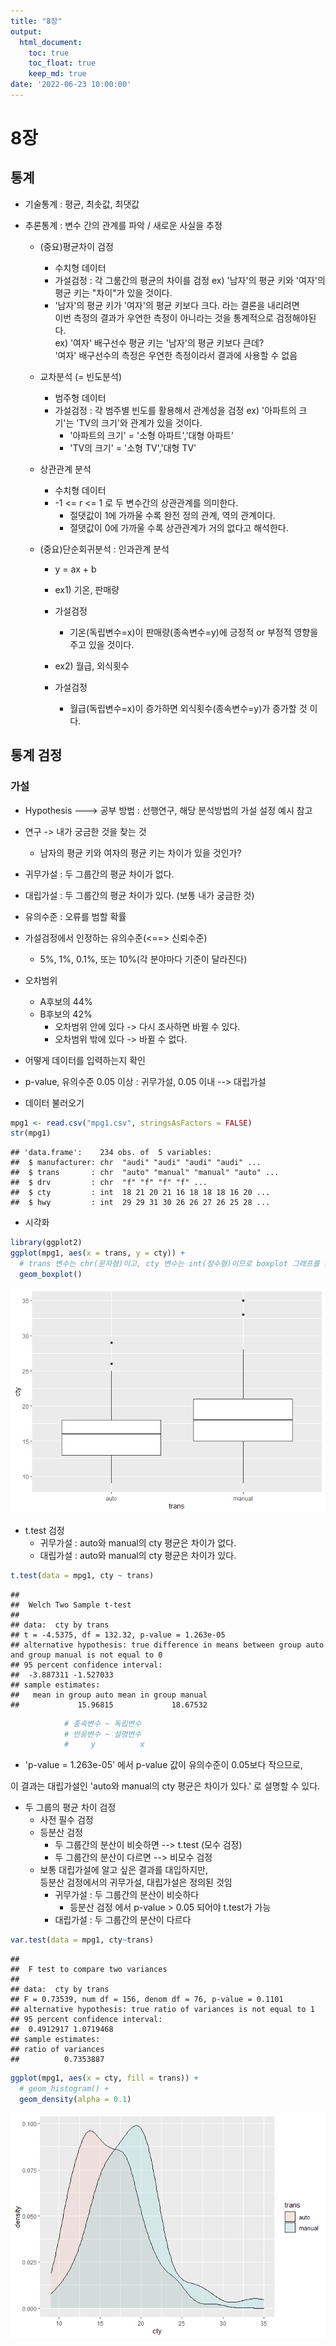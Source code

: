 ```yaml
---
title: "8장"
output:
  html_document:
    toc: true
    toc_float: true
    keep_md: true
date: '2022-06-23 10:00:00'
---
```




  
  
# 8장  
  
  
## 통계
- 기술통계 : 평균, 최솟값, 최댓값
- 추론통계 : 변수 간의 관계를 파악 / 새로운 사실을 추정  

  + (중요)평균차이 검정
    - 수치형 데이터
    - 가설검정 : 각 그룸간의 평균의 차이를 검정
    ex) '남자'의 평균 키와 '여자'의 평균 키는 "차이"가 있을 것이다.
    - '남자'의 평균 키가 '여자'의 평균 키보다 크다. 라는 결론을 내리려면  
    이번 측정의 결과가 우연한 측정이 아니라는 것을 통계적으로 검정해야된다.  
    ex) '여자' 배구선수 평균 키는 '남자'의 평균 키보다 큰데?  
    '여자' 배구선수의 측정은 우연한 측정이라서 결과에 사용할 수 없음
  
  
  
  + 교차분석 (= 빈도분석)
    - 범주형 데이터
    - 가설검정 : 각 범주별 빈도를 활용해서 관계성을 검정
    ex) '아파트의 크기'는 'TV의 크기'와 관계가 있을 것이다.
      + '아파트의 크기' = '소형 아파트','대형 아파트'
      + 'TV의 크기' = '소형 TV','대형 TV'
  
  + 상관관계 분석
    - 수치형 데이터
    - -1 <= r <= 1 로 두 변수간의 상관관계를 의미한다.
      + 절댓값이 1에 가까울 수록 완전 정의 관계, 역의 관계이다.
      + 절댓값이 0에 가까울 수록 상관관계가 거의 없다고 해석한다.
  
  
  + (중요)단순회귀분석 : 인과관계 분석
    - y = ax + b
    - ex1) 기온, 판매량
    - 가설검정
      + 기온(독립변수=x)이 판매량(종속변수=y)에 긍정적 or 부정적 영향을 주고 있을 것이다.  
      
    - ex2) 월급, 외식횟수
    - 가설검정
      + 월급(독립변수=x)이 증가하면 외식횟수(종속변수=y)가 증가할 것 이다.  

## 통계 검정
### 가설
- Hypothesis
---> 공부 방법 : 선행연구, 해당 분석방법의 가설 설정 예시 참고

- 연구 -> 내가 궁금한 것을 찾는 것
  + 남자의 평균 키와 여자의 평균 키는 차이가 있을 것인가?
- 귀무가설 : 두 그룹간의 평균 차이가 없다.
- 대립가설 : 두 그룹간의 평균 차이가 있다. (보통 내가 궁금한 것)  
- 유의수준 : 오류를 범할 확률
- 가설검정에서 인정하는 유의수준(<==> 신뢰수준)
  + 5%, 1%, 0.1%, 또는 10%(각 분야마다 기준이 달라진다)


- 오차범위
  + A후보의 44%
  + B후보의 42%
    - 오차범위 안에 있다 -> 다시 조사하면 바뀔 수 있다.
    - 오차범위 밖에 있다 -> 바뀔 수 없다.
  
  
- 어떻게 데이터를 입력하는지 확인
- p-value, 유의수준 0.05 이상 : 귀무가설, 0.05 이내 --> 대립가설
  
  
- 데이터 불러오기

```r
mpg1 <- read.csv("mpg1.csv", stringsAsFactors = FALSE)
str(mpg1)
```

```
## 'data.frame':	234 obs. of  5 variables:
##  $ manufacturer: chr  "audi" "audi" "audi" "audi" ...
##  $ trans       : chr  "auto" "manual" "manual" "auto" ...
##  $ drv         : chr  "f" "f" "f" "f" ...
##  $ cty         : int  18 21 20 21 16 18 18 18 16 20 ...
##  $ hwy         : int  29 29 31 30 26 26 27 26 25 28 ...
```

- 시각화

```r
library(ggplot2)
ggplot(mpg1, aes(x = trans, y = cty)) +
  # trans 변수는 chr(문자형)이고, cty 변수는 int(정수형)이므로 boxplot 그래프를 쓴다.
  geom_boxplot()
```

![](day0623_files/figure-html/unnamed-chunk-2-1.png)<!-- -->

- t.test 검정
  + 귀무가설 : auto와 manual의 cty 평균은 차이가 없다.
  + 대립가설 : auto와 manual의 cty 평균은 차이가 있다.

```r
t.test(data = mpg1, cty ~ trans)
```

```
## 
## 	Welch Two Sample t-test
## 
## data:  cty by trans
## t = -4.5375, df = 132.32, p-value = 1.263e-05
## alternative hypothesis: true difference in means between group auto and group manual is not equal to 0
## 95 percent confidence interval:
##  -3.887311 -1.527033
## sample estimates:
##   mean in group auto mean in group manual 
##             15.96815             18.67532
```

```r
            # 종속변수 ~ 독립변수
            # 반응변수 ~ 설명변수
            #     y          x
```
  
  - 'p-value = 1.263e-05' 에서 p-value 값이 유의수준이 0.05보다 작으므로,  
  
  이 결과는 대립가설인 'auto와 manual의 cty 평균은 차이가 있다.' 로 설명할 수 있다.
  
- 두 그룹의 평균 차이 검정
  + 사전 필수 검정
  + 등분산 검정
    + 두 그룹간의 분산이 비슷하면 --> t.test (모수 검정)
    + 두 그룹간의 분산이 다르면   --> 비모수 검정
  - 보통 대립가설에 알고 싶은 결과를 대입하지만, <br>등분산 검정에서의 귀무가설, 대립가설은 정의된 것임
    + 귀무가설 : 두 그룹간의 분산이 비슷하다
      - 등분산 검정 에서 p-value > 0.05 되어야 t.test가 가능
    + 대립가설 : 두 그룹간의 분산이 다르다
    
  

```r
var.test(data = mpg1, cty~trans)
```

```
## 
## 	F test to compare two variances
## 
## data:  cty by trans
## F = 0.73539, num df = 156, denom df = 76, p-value = 0.1101
## alternative hypothesis: true ratio of variances is not equal to 1
## 95 percent confidence interval:
##  0.4912917 1.0719468
## sample estimates:
## ratio of variances 
##          0.7353887
```


```r
ggplot(mpg1, aes(x = cty, fill = trans)) +
  # geom_histogram() +
  geom_density(alpha = 0.1)
```

![](day0623_files/figure-html/unnamed-chunk-5-1.png)<!-- -->
